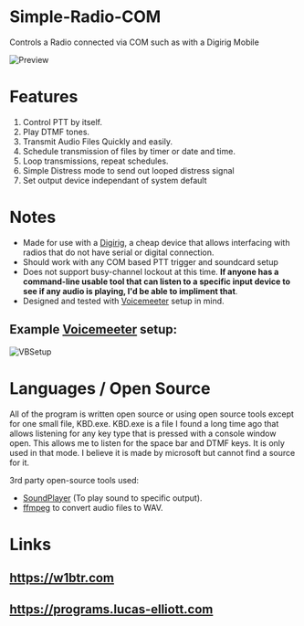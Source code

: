 # Simple-Radio-COM
 Controls a Radio connected via COM such as with a Digirig Mobile


![Preview](https://i.imgur.com/gpzGNt8.png)

# Features

1. Control PTT by itself.
2. Play DTMF tones.
3. Transmit Audio Files Quickly and easily.
4. Schedule transmission of files by timer or date and time.
5. Loop transmissions, repeat schedules.
6. Simple Distress mode to send out looped distress signal
7. Set output device independant of system default

# Notes

- Made for use with a [Digirig](https://digirig.net/), a cheap device that allows interfacing with radios that do not have serial or digital connection.
- Should work with any COM based PTT trigger and soundcard setup
- Does not support busy-channel lockout at this time. **If anyone has a command-line usable tool that can listen to a specific input device to see if any audio is playing, I'd be able to impliment that**.
- Designed and tested with [Voicemeeter](https://voicemeeter.com/) setup in mind.

## Example [Voicemeeter](https://voicemeeter.com/) setup:
![VBSetup](https://i.imgur.com/QpXijEu.png)

# Languages / Open Source

All of the program is written open source or using open source tools except for one small file, KBD.exe. KBD.exe is a file I found a long time ago that allows listening for any key type that is pressed with a console window open. This allows me to listen for the space bar and DTMF keys. It is only used in that mode. I believe it is made by microsoft but cannot find a source for it.

3rd party open-source tools used:
- [SoundPlayer](https://github.com/MichielP1807/AHKSoundToDevicePlayer) (To play sound to specific output).
- [ffmpeg](https://www.ffmpeg.org/) to convert audio files to WAV.

# Links
## https://w1btr.com
## https://programs.lucas-elliott.com